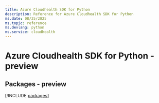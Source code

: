 ```yaml
---
title: Azure Cloudhealth SDK for Python
description: Reference for Azure Cloudhealth SDK for Python
ms.date: 08/25/2025
ms.topic: reference
ms.devlang: python
ms.service: cloudhealth
---
```

# Azure Cloudhealth SDK for Python - preview
## Packages - preview
[!INCLUDE [packages](cloudhealth-index.md)]